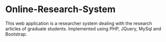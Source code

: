 # Online-Research-System

This web application is a researcher system dealing with the research articles of graduate students.
Implemented using PHP, JQuery, MySql and Bootstrap.
